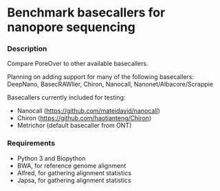 # Benchmark basecallers for nanopore sequencing

### Description
Compare PoreOver to other available basecallers.

Planning on adding support for many of the following basecallers:
DeepNano, BasecRAWller, Chiron, Nanocall, Nanonet/Albacore/Scrappie

Basecallers currently included for testing:
* Nanocall (https://github.com/mateidavid/nanocall)
* Chiron (https://github.com/haotianteng/Chiron)
* Metrichor (default basecaller from ONT)

### Requirements
* Python 3 and Biopython
* BWA, for reference genome alignment
* Alfred, for gathering alignment statistics
* Japsa, for gathering alignment statistics

